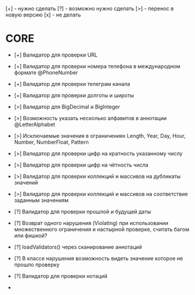[+] - нужно сделать
[?] - возможно нужно сделать
[>] - перенос в новую версию
[x] - не делать

# CORE
* [+] Валидатор для проверки URL
* [+] Валидатор для проверки номера телефона в международном формате @PhoneNumber
* [+] Валидатор для проверки телеграм канала
* [+] Валидатор для проверки долготы и широты

* [>] Валидатор для BigDecimal и BigInteger
* [>] Возможность указать несколько алфавитов в аннотации @LetterAlphabet
* [>] Исключаемые значения в ограничениях Length, Year, Day, Hour, Number, NumberFloat, Pattern
* [>] Валидатор для проверки цифр на кратность указанному числу
* [>] Валидатор для проверки цифр на чётность числа

* [>] Валидатор для проверки коллекций и массивов на дубликаты значений
* [>] Валидатор для проверки коллекций и массивов на соответствие заданным значениям
* [?] Валидатор для проверки прошлой и будущей даты
* [?] Возврат одного нарушения (Violating) при использовании множественного ограничения и настырной проверке, считать багом или фишкой?
* [?] loadValidators() через сканирование аннотаций
* [?] В классе нарушения возможность видеть значение которое не прошло проверку
* [?] Валидатор для проверки нотаций
* 
